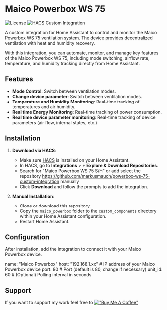 # Maico Powerbox WS 75

![License](https://img.shields.io/badge/license-MIT-green)
![HACS Custom Integration](https://img.shields.io/badge/HACS-Custom-orange.svg)

A custom integration for Home Assistant to control and monitor the Maico Powerbox WS 75 ventilation system. The device provides decentralized ventilation with heat and humidity recovery.

With this integration, you can automate, monitor, and manage key features of the Maico Powerbox WS 75, including mode switching, airflow rate, temperature, and humidity tracking directly from Home Assistant.

## Features

- **Mode Control**: Switch between ventilation modes.
- **Change device parameter**: Switch between ventilation modes.
- **Temperature and Humidity Monitoring**: Real-time tracking of temperatures and air humidity.
- **Real time Energy Monitoring**: Real-time tracking of power consumption.
- **Real time device parameter monitoring**: Real-time tracking of device parameters (air flow, internal states, etc.)
## Installation

1. **Download via HACS**:
   - Make sure [HACS](https://hacs.xyz/) is installed on your Home Assistant.
   - In HACS, go to **Integrations** > **+ Explore & Download Repositories**.
   - Search for "Maico Powerbox WS 75 S/H" or add select the repository https://github.com/markusmauch/powerbox-ws-75-custom-integration manually
   - Click **Download** and follow the prompts to add the integration.

2. **Manual Installation**:
   - Clone or download this repository.
   - Copy the `maico_powerbox` folder to the `custom_components` directory within your Home Assistant configuration.
   - Restart Home Assistant.

## Configuration

After installation, add the integration to connect it with your Maico Powerbox device.

name: "Maico Powerbox"
host: "192.168.1.xx"  # IP address of your Maico Powerbox device
port: 80              # Port (default is 80, change if necessary)
unit_id: 60     # (Optional) Polling interval in seconds


## Support
If you want to support my work feel free to
[!["Buy Me A Coffee"](https://www.buymeacoffee.com/assets/img/custom_images/orange_img.png)](https://www.buymeacoffee.com/markusmauch)